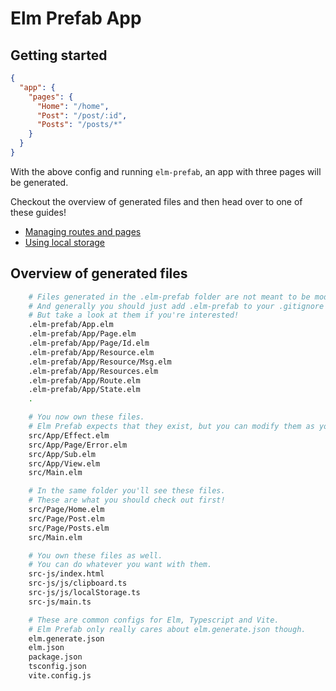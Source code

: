 # Elm Prefab App

## Getting started

```json
{
  "app": {
    "pages": {
      "Home": "/home",
      "Post": "/post/:id",
      "Posts": "/posts/*"
    }
  }
}
```

With the above config and running `elm-prefab`, an app with three pages will be generated.

Checkout the overview of generated files and then head over to one of these guides!

- [Managing routes and pages](https://github.com/mdgriffith/elm-prefab/blob/main/guides/plugins/app/routes_and_pages.md)
- [Using local storage](https://github.com/mdgriffith/elm-prefab/blob/main/guides/how-to/using-localstorage.md)

## Overview of generated files

```bash
    # Files generated in the .elm-prefab folder are not meant to be modified.
    # And generally you should just add .elm-prefab to your .gitignore
    # But take a look at them if you're interested!
    .elm-prefab/App.elm
    .elm-prefab/App/Page.elm
    .elm-prefab/App/Page/Id.elm
    .elm-prefab/App/Resource.elm
    .elm-prefab/App/Resource/Msg.elm
    .elm-prefab/App/Resources.elm
    .elm-prefab/App/Route.elm
    .elm-prefab/App/State.elm
    .

    # You now own these files.
    # Elm Prefab expects that they exist, but you can modify them as you need to.
    src/App/Effect.elm
    src/App/Page/Error.elm
    src/App/Sub.elm
    src/App/View.elm
    src/Main.elm

    # In the same folder you'll see these files.
    # These are what you should check out first!
    src/Page/Home.elm
    src/Page/Post.elm
    src/Page/Posts.elm
    src/Main.elm

    # You own these files as well.
    # You can do whatever you want with them.
    src-js/index.html
    src-js/js/clipboard.ts
    src-js/js/localStorage.ts
    src-js/main.ts

    # These are common configs for Elm, Typescript and Vite.
    # Elm Prefab only really cares about elm.generate.json though.
    elm.generate.json
    elm.json
    package.json
    tsconfig.json
    vite.config.js

```

